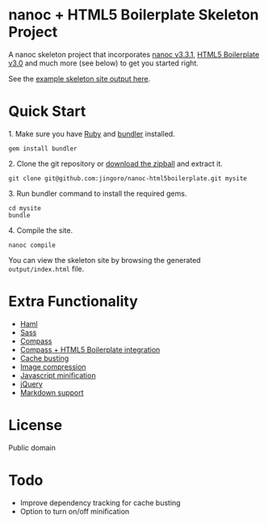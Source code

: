 nanoc + HTML5 Boilerplate Skeleton Project
==========================================

A nanoc skeleton project that incorporates [nanoc v3.3.1](http://nanoc.stoneship.org/), [HTML5 Boilerplate v3.0](http://html5boilerplate.com/) and much more (see below) to get you started right.

See the [example skeleton site output here](http://jingoro.github.com/nanoc-html5boilerplate/).

# Quick Start

1\. Make sure you have [Ruby](http://www.ruby-lang.org/en/downloads/) and [bundler](http://gembundler.com/) installed.

    gem install bundler

2\. Clone the git repository or [download the zipball](https://github.com/jingoro/nanoc-html5boilerplate/zipball/master) and extract it.

    git clone git@github.com:jingoro/nanoc-html5boilerplate.git mysite

3\. Run bundler command to install the required gems.

    cd mysite
    bundle

4\. Compile the site.

    nanoc compile

You can view the skeleton site by browsing the generated `output/index.html` file.

# Extra Functionality

- [Haml](http://haml-lang.com/)
- [Sass](http://sass-lang.com/)
- [Compass](http://compass-style.org/)
- [Compass + HTML5 Boilerplate integration](https://github.com/sporkd/compass-h5bp)
- [Cache busting](https://github.com/avdgaag/nanoc-cachebuster)
- [Image compression](https://github.com/jingoro/nanoc-image-compressor)
- [Javascript minification](https://github.com/lautis/uglifier)
- [jQuery](http://jquery.com/)
- [Markdown support](https://github.com/gettalong/kramdown)

# License

Public domain

# Todo

- Improve dependency tracking for cache busting
- Option to turn on/off minification

